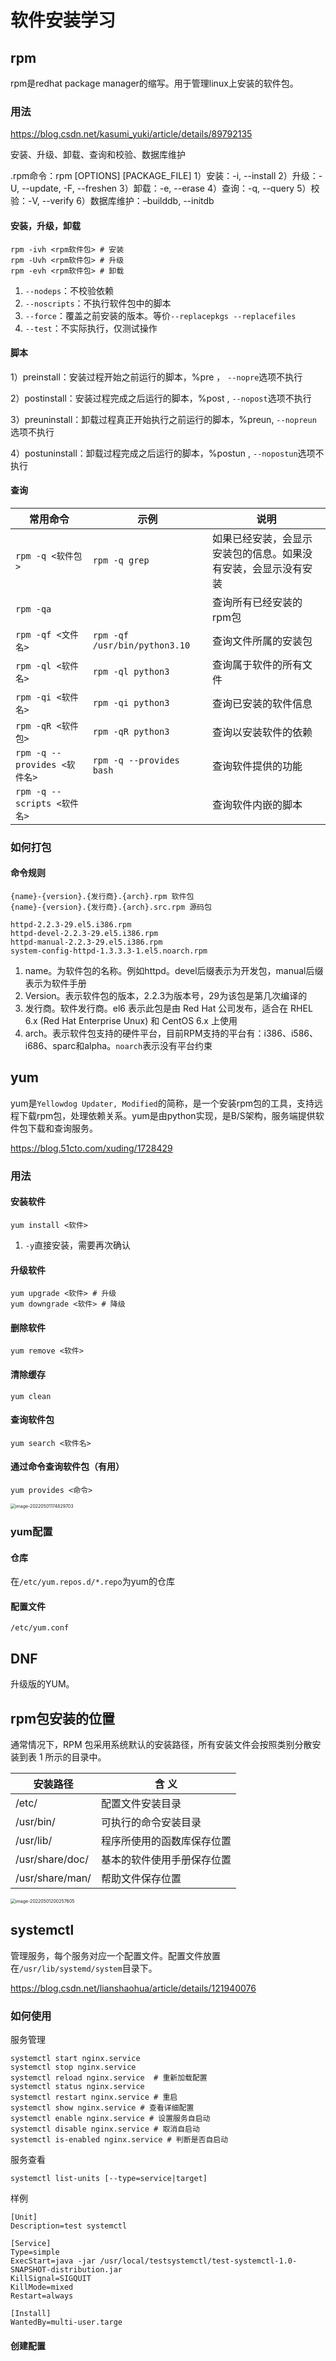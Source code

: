 # 软件安装学习



## rpm

rpm是redhat package manager的缩写。用于管理linux上安装的软件包。



### 用法

https://blog.csdn.net/kasumi_yuki/article/details/89792135



安装、升级、卸载、查询和校验、数据库维护

.rpm命令：rpm [OPTIONS] [PACKAGE_FILE]
1）安装：-i, --install
2）升级：-U, --update, -F, --freshen
3）卸载：-e, --erase
4）查询：-q, --query
5）校验：-V, --verify
6）数据库维护：–builddb, --initdb



#### 安装，升级，卸载

```shell
rpm -ivh <rpm软件包> # 安装
rpm -Uvh <rpm软件包> # 升级
rpm -evh <rpm软件包> # 卸载
```



1. `--nodeps`：不校验依赖
2. `--noscripts`：不执行软件包中的脚本
3. `--force`：覆盖之前安装的版本。等价`--replacepkgs --replacefiles`
4. `--test`：不实际执行，仅测试操作



#### 脚本

1）preinstall：安装过程开始之前运行的脚本，%pre ， `--nopre`选项不执行

2）postinstall：安装过程完成之后运行的脚本，%post , `--nopost`选项不执行

3）preuninstall：卸载过程真正开始执行之前运行的脚本，%preun, `--nopreun` 选项不执行

4）postuninstall：卸载过程完成之后运行的脚本，%postun , `--nopostun`选项不执行



#### 查询

| 常用命令                     | 示例                          | 说明                                                         |
| ---------------------------- | ----------------------------- | ------------------------------------------------------------ |
| `rpm -q <软件包>`            | `rpm -q grep`                 | 如果已经安装，会显示安装包的信息。如果没有安装，会显示没有安装 |
| `rpm -qa`                    |                               | 查询所有已经安装的rpm包                                      |
| `rpm -qf <文件名>`           | `rpm -qf /usr/bin/python3.10` | 查询文件所属的安装包                                         |
| `rpm -ql <软件名>`           | `rpm -ql python3`             | 查询属于软件的所有文件                                       |
| `rpm -qi <软件名>`           | `rpm -qi python3`             | 查询已安装的软件信息                                         |
| `rpm -qR <软件包>`           | `rpm -qR python3`             | 查询以安装软件的依赖                                         |
| `rpm -q --provides <软件名>` | `rpm -q --provides bash`      | 查询软件提供的功能                                           |
| `rpm -q --scripts <软件名>`  |                               | 查询软件内嵌的脚本                                           |







### 如何打包



#### 命令规则

````
{name}-{version}.{发行商}.{arch}.rpm 软件包
{name}-{version}.{发行商}.{arch}.src.rpm 源码包

httpd-2.2.3-29.el5.i386.rpm
httpd-devel-2.2.3-29.el5.i386.rpm
httpd-manual-2.2.3-29.el5.i386.rpm
system-config-httpd-1.3.3.3-1.el5.noarch.rpm
````

1. name。为软件包的名称。例如httpd。devel后缀表示为开发包，manual后缀表示为软件手册
2. Version。表示软件包的版本，2.2.3为版本号，29为该包是第几次编译的
3. 发行商。软件发行商。el6 表示此包是由 Red Hat 公司发布，适合在 RHEL 6.x (Red Hat Enterprise Unux) 和 CentOS 6.x 上使用
4. arch。表示软件包支持的硬件平台，目前RPM支持的平台有：i386、i586、i686、sparc和alpha。`noarch`表示没有平台约束



## yum

yum是`Yellowdog Updater, Modified`的简称，是一个安装rpm包的工具，支持远程下载rpm包，处理依赖关系。yum是由python实现，是B/S架构，服务端提供软件包下载和查询服务。



https://blog.51cto.com/xuding/1728429

### 用法



#### 安装软件

```
yum install <软件>
```



1. `-y`直接安装，需要再次确认



#### 升级软件

```shell
yum upgrade <软件> # 升级
yum downgrade <软件> # 降级
```



#### 删除软件

```shell
yum remove <软件>
```



#### 清除缓存

```shell
yum clean
```



#### 查询软件包

```
yum search <软件名>
```



#### 通过命令查询软件包（有用）

```
yum provides <命令>
```



<img src="/linux/.assert/软件安装学习/image-20220501174829703.png" alt="image-20220501174829703" style="zoom:50%;" />



### yum配置



#### 仓库

在`/etc/yum.repos.d/*.repo`为yum的仓库



#### 配置文件

`/etc/yum.conf`









## DNF

升级版的YUM。





## rpm包安装的位置

通常情况下，RPM 包采用系统默认的安装路径，所有安装文件会按照类别分散安装到表 1 所示的目录中。

| 安装路径        | 含 义                      |
| --------------- | -------------------------- |
| /etc/           | 配置文件安装目录           |
| /usr/bin/       | 可执行的命令安装目录       |
| /usr/lib/       | 程序所使用的函数库保存位置 |
| /usr/share/doc/ | 基本的软件使用手册保存位置 |
| /usr/share/man/ | 帮助文件保存位置           |

<img src="/linux/.assert/软件安装学习/image-20220501200257605.png" alt="image-20220501200257605" style="zoom:50%;" />



## systemctl

管理服务，每个服务对应一个配置文件。配置文件放置在`/usr/lib/systemd/system`目录下。



https://blog.csdn.net/lianshaohua/article/details/121940076

### 如何使用

服务管理

```shell
systemctl start nginx.service
systemctl stop nginx.service 
systemctl reload nginx.service  # 重新加载配置
systemctl status nginx.service
systemctl restart nginx.service # 重启
systemctl show nginx.service # 查看详细配置
systemctl enable nginx.service # 设置服务自启动
systemctl disable nginx.service # 取消自启动
systemctl is-enabled nginx.service # 判断是否自启动
```



服务查看

```
systemctl list-units [--type=service|target]
```







样例

```
[Unit]
Description=test systemctl

[Service]
Type=simple
ExecStart=java -jar /usr/local/testsystemctl/test-systemctl-1.0-SNAPSHOT-distribution.jar
KillSignal=SIGQUIT
KillMode=mixed
Restart=always

[Install]
WantedBy=multi-user.targe
```







#### 创建配置







